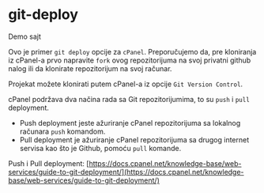 # git-deploy
Demo sajt

Ovo je primer `git deploy` opcije za `cPanel`.
Preporučujemo da, pre kloniranja iz cPanel-a prvo napravite `fork` ovog repozitorijuma na svoj privatni github nalog ili da klonirate repozitorijum na svoj računar.

Projekat možete klonirati putem cPanel-a iz opcije `Git Version Control`.

cPanel podržava dva načina rada sa Git repozitorijumima, to su `push` i `pull` deployment.
 - Push deployment jeste ažuriranje cPanel repozitorijuma sa lokalnog računara `push` komandom.
 - Pull deployment je ažuriranje cPanel repozitorijuma sa drugog internet servisa kao što je Github, pomoću `pull` komande.

Push i Pull deployment:
[https://docs.cpanel.net/knowledge-base/web-services/guide-to-git-deployment/](https://docs.cpanel.net/knowledge-base/web-services/guide-to-git-deployment/)
